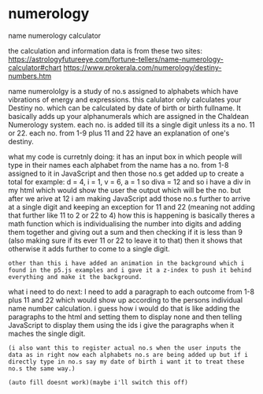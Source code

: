 # numerology
 name numerology calculator

the calculation and information data is from these two sites: 
https://astrologyfutureeye.com/fortune-tellers/name-numerology-calculator#chart
https://www.prokerala.com/numerology/destiny-numbers.htm

name numerololgy is a study of no.s assigned to alphabets which have vibrations of energy and expressions.
this calulator only calculates your Destiny no. which can be calculated by date of birth or birth fullname.
It basically adds up your alphanumerals which are assigned in the Chaldean Numerology system.
each no. is added till its a single digit unless its a no. 11 or 22. 
each no. from 1-9 plus 11 and 22 have an explanation of one's destiny.

what my code is curretnly doing:
    it has an input box in which people will type in their names
    each alphabet from the name has a no. from 1-8 assigned to it in JavaScript
    and then those no.s get added up to create a total for example:
        d = 4, i = 1, v = 6, a = 1 
        so diva = 12
    and so i have a div in my html which would show the user the output which will be the no. 
    but after we arive at 12 i am making JavaScript add those no.s further to arrive at a single digit 
    and keeping an exception for 11 and 22 (meaning not adding that further like 11 to 2 or 22 to 4)
    how this is happening is basically theres a math function which is individualising the number into digits and adding them together and giving out a sum and then checking if it is less than 9 (also making sure if its ever 11 or 22 to leave it to that) then it shows that otherwise it adds further to come to a single digit.

    other than this i have added an animation in the background which i found in the p5.js examples and i gave it a z-index to push it behind everything and make it the background.

what i need to do next:
    I need to add a paragraph to each outcome from 1-8 plus 11 and 22 which would show up according to the persons individual name number calculation. 
    i guess how i would do that is like adding the paragraphs to the html and setting them to display none and then telling JavaScript to display them using the ids i give the paragraphs when it maches the single digit.

    (i also want this to register actual no.s when the user inputs the data as in right now each alphabets no.s are being added up but if i directly type in no.s say my date of birth i want it to treat these no.s the same way.)

    (auto fill doesnt work)(maybe i'll switch this off)

